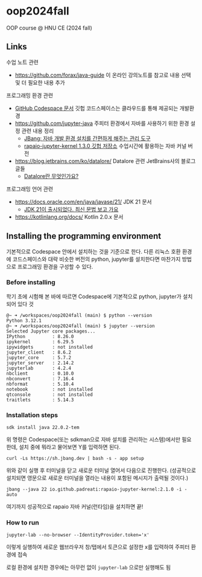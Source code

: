 # oop2024fall
OOP course @ HNU CE (2024 fall)

## Links
수업 노트 관련
  - https://github.com/forax/java-guide 이 온라인 강의노트를 참고로 내용 선택 및 더 필요한 내용 추가

프로그래밍 환경 관련
  - [GitHub Codespace 문서](https://docs.github.com/ko/codespaces) 깃헙 코드스페이스는 클라우드를 통해 제공되는 개발환경
  - https://github.com/jupyter-java 주피터 환경에서 자바를 사용하기 위한 환경 설정 관련 내용 정리
    - [JBang: 자바 개발 환경 설치를 간편하게 해주는 관리 도구](https://www.jbang.dev/)
    - [rapaio-jupyter-kernel 1.3.0 깃헙 저장소](https://github.com/padreati/rapaio-jupyter-kernel/tree/fd3a64a483b6b731783818395deb677fbfbe208c) 수업시간에 활용하는 자바 커널 버전
  - https://blog.jetbrains.com/ko/datalore/ Datalore 관련 JetBrains사의 블로그 글들
    - [Datalore란 무엇인가요?](https://blog.jetbrains.com/ko/datalore/2020/11/02/what-is-datalore/)

프로그래밍 언어 관련
  - https://docs.oracle.com/en/java/javase/21/ JDK 21 문서
    - [JDK 21이 출시되었다. 최신 문법 보고 가요](https://velog.io/@dongvelop/JDK-21%EC%9D%B4-%EC%B6%9C%EC%8B%9C%EB%90%98%EC%97%88%EB%8B%A4.-%EC%B5%9C%EC%8B%A0-%EB%AC%B8%EB%B2%95%EC%9D%80-%EC%82%B4%ED%8E%B4%EB%B4%90%EC%95%BC%EC%A7%80) 
  - https://kotlinlang.org/docs/ Kotlin 2.0.x 문서

## Installing the programming environment
기본적으로 Codespace 안에서 설치하는 것을 기준으로 한다.
다른 리눅스 호환 환경에 코드스페이스와 대략 비슷한 버전의 python, jupyter를 설치한다면 마찬가지 방법으로 프로그래밍 환경을 구성할 수 있다.
### Before installing
학기 초에 시험해 본 바에 따르면 Codespace에 기본적으로 python, jupyter가 설치되어 있다 것
```
@~ ➜ /workspaces/oop2024fall (main) $ python --version
Python 3.12.1
@~ ➜ /workspaces/oop2024fall (main) $ jupyter --version
Selected Jupyter core packages...
IPython          : 8.26.0
ipykernel        : 6.29.5
ipywidgets       : not installed
jupyter_client   : 8.6.2
jupyter_core     : 5.7.2
jupyter_server   : 2.14.2
jupyterlab       : 4.2.4
nbclient         : 0.10.0
nbconvert        : 7.16.4
nbformat         : 5.10.4
notebook         : not installed
qtconsole        : not installed
traitlets        : 5.14.3
```

### Installation steps
```
sdk install java 22.0.2-tem
```
위 명령은 Codespace(또는 sdkman으로 자바 설치를 관리하는 시스템)에서만 필요한데, 설치 중에 뭐라고 물어보면 Y를 입력하면 된다.

```
curl -Ls https://sh.jbang.dev | bash -s - app setup
```
위와 같이 실행 후 터미널을 닫고 새로운 터미널 열어서 다음으로 진행한다.
(성공적으로 설치되면 영문으로 새로운 터미널을 열라는 내용이 포함된 메시지가 출력될 것이다.)

```
jbang --java 22 io.github.padreati:rapaio-jupyter-kernel:2.1.0 -i -auto
```

여기까지 성공적으로 rapaio 자바 커널(런타임)을 설치하면 끝!

### How to run
```
jupyter-lab --no-browser --IdentityProvider.token='x'
```
이렇게 실행하여 새로운 웹브라우저 창/탭에서 토큰으로 설정한 x를 입력하여 주피터 환경에 접속

로컬 환경에 설치한 경우에는 아무런 없이 `jupyter-lab` 으로만 실행해도 됨
